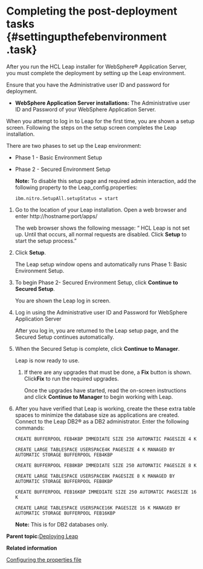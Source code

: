 # Completing the post-deployment tasks {#settingupthefebenvironment .task}

After you run the HCL Leap installer for WebSphere® Application Server, you must complete the deployment by setting up the Leap environment.

Ensure that you have the Administrative user ID and password for deployment.

-   **WebSphere Application Server installations:** The Administrative user ID and Password of your WebSphere Application Server.

When you attempt to log in to Leap for the first time, you are shown a setup screen. Following the steps on the setup screen completes the Leap installation.

There are two phases to set up the Leap environment:

-   Phase 1 - Basic Environment Setup
-   Phase 2 - Secured Environment Setup

    **Note:** To disable this setup page and required admin interaction, add the following property to the Leap\_config.properties:

    ``` {#codeblock_urq_h55_jzb}
    ibm.nitro.SetupAll.setupStatus = start
    ```


1.  Go to the location of your Leap installation. Open a web browser and enter http://hostname:port/apps/

    The web browser shows the following message: “ HCL Leap is not set up. Until that occurs, all normal requests are disabled. Click **Setup** to start the setup process.”

2.  Click **Setup**.

    The Leap setup window opens and automatically runs Phase 1: Basic Environment Setup.

3.  To begin Phase 2- Secured Environment Setup, click **Continue to Secured Setup**.

    You are shown the Leap log in screen.

4.  Log in using the Administrative user ID and Password for WebSphere Application Server

    After you log in, you are returned to the Leap setup page, and the Secured Setup continues automatically.

5.  When the Secured Setup is complete, click **Continue to Manager**.

    Leap is now ready to use.

    1.  If there are any upgrades that must be done, a **Fix** button is shown. Click**Fix** to run the required upgrades.

        Once the upgrades have started, read the on-screen instructions and click **Continue to Manager** to begin working with Leap.

6.  After you have verified that Leap is working, create the these extra table spaces to minimize the database size as applications are created. Connect to the Leap DB2® as a DB2 administrator. Enter the following commands:

    ```
    CREATE BUFFERPOOL FEB4KBP IMMEDIATE SIZE 250 AUTOMATIC PAGESIZE 4 K
    
    CREATE LARGE TABLESPACE USERSPACE4K PAGESIZE 4 K MANAGED BY AUTOMATIC STORAGE BUFFERPOOL FEB4KBP
    
    CREATE BUFFERPOOL FEB8KBP IMMEDIATE SIZE 250 AUTOMATIC PAGESIZE 8 K
    
    CREATE LARGE TABLESPACE USERSPACE8K PAGESIZE 8 K MANAGED BY AUTOMATIC STORAGE BUFFERPOOL FEB8KBP
    
    CREATE BUFFERPOOL FEB16KBP IMMEDIATE SIZE 250 AUTOMATIC PAGESIZE 16 K
    
    CREATE LARGE TABLESPACE USERSPACE16K PAGESIZE 16 K MANAGED BY AUTOMATIC STORAGE BUFFERPOOL FEB16KBP
    ```

    **Note:** This is for DB2 databases only.


**Parent topic:**[Deploying Leap](in_overview.md)

**Related information**  


[Configuring the properties file](co_configuring_the_properties_file.md)

